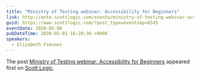 ```yaml
---
title: "Ministry of Testing webinar: Accessibility for Beginners"
link: http://ante.scottlogic.com/events/ministry-of-testing-webinar-accessibility-for-beginners/
guid: https://www.scottlogic.com/?post_type=events&p=6545
eventDate: 2020-05-06
pubDateTime: 2020-05-01 16:28:36 +0000
speakers:
  - Elizabeth Fiennes
---
```


<p>The post <a rel="nofollow" href="http://ante.scottlogic.com/events/ministry-of-testing-webinar-accessibility-for-beginners/">Ministry of Testing webinar: Accessibility for Beginners</a> appeared first on <a rel="nofollow" href="http://ante.scottlogic.com">Scott Logic</a>.</p>